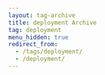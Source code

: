 ```yaml
---
layout: tag-archive
title: deployment Archive
tag: deployment
menu_hidden: true
redirect_from:
  - /tags/deployment/
  - /deployment/
---
```

